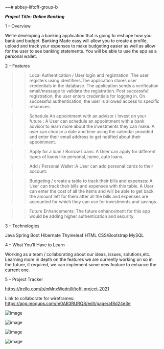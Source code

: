 ~~# abbey-liftoff-group-b

**_Project Title: Online Banking_**

1 – Overview

We’re developing a banking application that is going to reshape how you bank and budget. Banking Made easy will allow you to create a profile, upload and track your expenses to make budgeting easier as well as allow for the user to see banking statements. You will be able to use the app as a personal wallet.

2 – Features

>> Local Authentication / User login and registration:
> The user registers using identifiers.The application stores user credentials in the database.
The application sends a verification email/message to validate the registration.
Post successful registration, the user enters credentials for logging in.
On successful authentication, the user is allowed access to specific resources.

>> Schedule An appointment with an advisor / Invest on your future :
> A User can schedule an appointment with a bank advisor to learn more about the investments they can make. A user can choose a date and time using the calendar provided and enter their email address to get notified about their appointment.

>> Apply for a loan / Borrow Loans:
> A User can apply for different types of loans like personal, home, auto loans.

>> Add / Personal Wallet :A User can add personal cards to their account.

>> Budgeting / create a table to track their bills and expenses:
> A User can track their bills and expenses with this table. A User can enter the cost of all the items and will be able to get back the amount left for them after all the bills and expenses are accounted for which they can use for investments and savings.

>> Future Enhancements:
> The future enhancement for this app would be adding higher authentication and security.

3 – Technologies

Java
Spring Boot
Hibernate
Thymeleaf
HTML
CSS/Bootstrap
MySQL


4 – What You’ll Have to Learn

Working as a team / collaborating about our ideas, issues, solutions,etc.
Learning more in depth on the features we are currently working on so in the future, if required, we can implement some new feature to enhance the current one.

5 – Project Tracker

https://trello.com/b/mMnxWodn/liftoff-project-2021

Link to collaborate for wireframes:
https://app.moqups.com/m0AB3RURQ8/edit/page/af8d24e3e


![image](https://user-images.githubusercontent.com/48425335/134255382-6fd87c21-d907-4172-bba9-b21a06876bbb.png)

![image](https://user-images.githubusercontent.com/48425335/134255391-c09730f7-5a27-4acb-80cc-0bef027dbf33.png)

![image](https://user-images.githubusercontent.com/48425335/134255405-cacfe234-8ca3-4688-af4d-b62c3ce92e7d.png)

![image](https://user-images.githubusercontent.com/48425335/134255419-cbe61acd-3f72-414c-91b5-0fce75d0ac4c.png)
